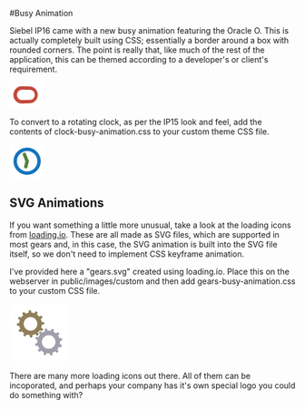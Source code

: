 #Busy Animation

Siebel IP16 came with a new busy animation featuring the Oracle O. This is actually completely built using CSS; essentially a border around a box with rounded corners. The point is really that, like much of the rest of the application, this can be themed according to a developer's or client's requirement.

![](docimages/oracle-o.png)

To convert to a rotating clock, as per the IP15 look and feel, add the contents of clock-busy-animation.css to your custom theme CSS file.

![](docimages/clock.png)


## SVG Animations
If you want something a little more unusual, take a look at the loading icons from [loading.io](http://loading.io). These are all made as SVG files, which are supported in most gears and, in this case, the SVG animation is built into the SVG file itself, so we don't need to implement CSS keyframe animation.

I've provided here a "gears.svg" created using loading.io. Place this on the webserver in public/images/custom and then add gears-busy-animation.css to your custom CSS file.

![](docimages/gears.png)

There are many more loading icons out there. All of them can be incoporated, and perhaps your company has it's own special logo you could do something with?